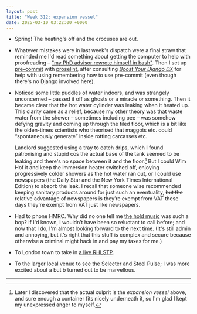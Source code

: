 ```yaml
---
layout: post
title: "Week 312: expansion vessel"
date: 2025-03-10 03:22:00 +0000
---
```


- Spring! The heating's off and the crocuses are out.

- Whatever mistakes were in last week's dispatch were a final straw that reminded me I'd read something about getting the computer to help with proofreading –
  ["my PhD advisor rewrote himself in bash"](https://matt.might.net/articles/shell-scripts-for-passive-voice-weasel-words-duplicates/).
  Then I set up [pre-commit](https://pre-commit.com/) with [proselint](https://github.com/amperser/proselint), after consulting [<i>Boost Your Django DX</i>](https://adamchainz.gumroad.com/l/byddx) for help with using remembering how to use pre-commit (even though there's no Django involved here).

- Noticed some little puddles of water indoors, and was strangely unconcerned – passed it off as ghosts or a miracle or something. Then it became clear that the hot water cylinder was leaking when it heated up. This clarity came as a relief, because my other theory was that waste water from the shower – sometimes including pee – was somehow defying gravity and coming up through the tiled floor, which is a bit like the olden-times scientists who theorised that maggots etc. could “spontaneously generate” inside rotting carcasses etc.

  Landlord suggested using a tray to catch drips, which I found patronising and stupid cos the actual base of the tank seemed to be leaking and there's no space between it and the floor.[^1] But I could Wim Hof it and keep the immersion heater switched off, enjoying progressively colder showers as the hot water ran out, or I could use newspapers (the Daily Star and the New York Times International Edition) to absorb the leak. I recall that someone wise recommended keeping sanitary products around for just such an eventuality, ~~but the relative advantage of newspapers is they’re exempt from VAT~~ these days they're exempt from VAT just like newspapers.


- Had to phone HMRC. Why did no one tell me [the hold music](https://www.youtube.com/watch?v=OTy4xv7cx6E) was such a bop?
  If I'd known, I wouldn’t have been so reluctant to call before; and now that I do, I'm almost looking forward to the next time. (It's still admin and annoying, but it's right that this stuff is complex and secure because otherwise a criminal might hack in and pay my taxes for me.)

- To London town to take in [a live RHLSTP](https://richardherring.substack.com/p/one-ball-and-boe#:~:text=Another%20sparsely%20attended%20but%20very%20enjoyable%20RHLSTP%20tonight).

- To the larger local venue to see the Selecter and Steel Pulse; I was more excited about a but b turned out to be marvellous.

<hr class="hr">

[^1]: Later I discovered that the actual culprit is the _expansion vessel_ above, and sure enough a container fits nicely underneath it, so I'm glad I kept my unexpressed anger to myself.

